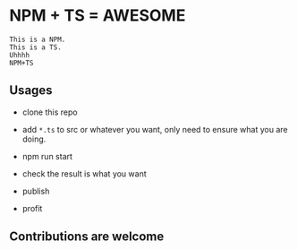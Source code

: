 # NPM + TS = AWESOME

```
This is a NPM.
This is a TS.
Uhhhh
NPM+TS
```

## Usages

- clone this repo
- add `*.ts` to src or whatever you want, only need to ensure what you are doing.
- npm run start
- check the result is what you want

- publish

- profit

## Contributions are welcome
